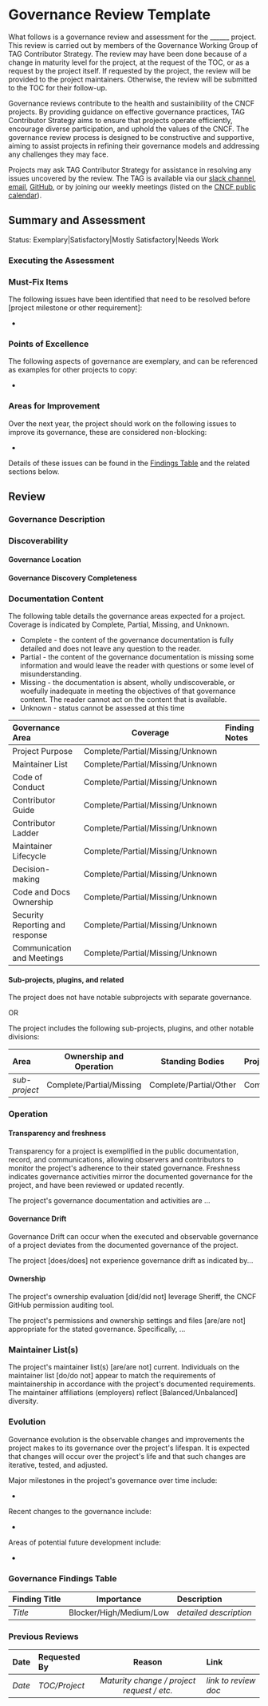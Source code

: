 # Governance Review Template

<!---
Instructions for governance reviewers:
- Pick the latest state of the governance document and use the same point-in-time reference (e.g. commit) for your assessment. If governance consists of multiple documents, make sure you use the same commit.
- Make sure all links in your report are permanent links (e.g. with commit hashes).
- To ensure consistency, use the same commits as links for multiple files within a single repository.
- You might need to have a project contact person or the TOC liaison for finding out some information about the project.
- It is recommended to start filling this template from the "Review" section. Once you fill everything there, go back to "Summary and Assessment" to summarize the content you wrote. 

--->

What follows is a governance review and assessment for the ______ project. This review is carried out by members of the Governance Working Group of TAG Contributor Strategy. The review may have been done because of a change in maturity level for the project, at the request of the TOC, or as a request by the project itself. If requested by the project, the review will be provided to the project maintainers. Otherwise, the review will be submitted to the TOC for their follow-up.

Governance reviews contribute to the health and sustainibility of the CNCF projects. By providing guidance on effective governance practices, TAG Contributor Strategy aims to ensure that projects operate efficiently, encourage diverse participation, and uphold the values of the CNCF. The governance review process is designed to be constructive and supportive, aiming to assist projects in refining their governance models and addressing any challenges they may face.

Projects may ask TAG Contributor Strategy for assistance in resolving any issues uncovered by the review. The TAG is available via our [slack channel](https://cloud-native.slack.com/archives/CT6CWS1JN), [email](https://lists.cncf.io/g/cncf-tag-contributor-strategy), [GitHub](https://github.com/cncf/tag-contributor-strategy), or by joining our weekly meetings (listed on the [CNCF public calendar](https://www.cncf.io/calendar/)).

## Summary and Assessment

<!--- Status summary:
Exemplary: project has an extraordinary level of governance development and implementation, and can be used as an example for other projects
Satisfactory: project has appropriate governance for its maturity level and is following that governance
Mostly Satisfactory: project has mostly appropriate governance, but needs to fix one or two things
Needs Work: project's governance is lacking and inadequate for its current level of maturity, and needs substantial work to overcome that

NOTE: Fill this part as a summary of your review. It is recommended to start from the "Review" section below in the template.
--->

Status: Exemplary|Satisfactory|Mostly Satisfactory|Needs Work

<!--- Short paragraph summarizing the general state of project governance. It should provide a final assessment status of one of the following: Satisfactory, Needs improvement, or Requires Attention. In the event the project governance requires attention, notify the TOC liaison for their awareness. --->

### Executing the Assessment

<!--- A brief description that details the timebox the assessment occurred and the individuals involved in the assessment. 

Make sure you use a snapshot of the governance documents for your assessment and note the commit hash of the snapshot here as a link.
--->

### Must-Fix Items

The following issues have been identified that need to be resolved before [project milestone or other requirement]:
<!--- The items in the list should be summarized, have a prioritized ordering and are expected to be considered blockers to project advancement. For each item in this list, a corresponding detailed description should be placed in the Findings table. Note that which items are required depends on the project's maturity level.

Items in the "Governance Findings Table" at the bottom with "Blocker" importance should be reported here as must-fix items.

If there are no must-fix items, do not delete the section but write that there are no must-fix items.
--->

*

### Points of Excellence

The following aspects of governance are exemplary, and can be referenced as examples for other projects to copy:
<!--- List of governance aspects where the project is exceeding expectations, or any novelty in their approach to governance. Remove the entire section if there's nothing to put here. ---> 
*

### Areas for Improvement

Over the next year, the project should work on the following issues to improve its governance, these are considered non-blocking:
<!--- This is a summarized listing of longer term improvement areas for the project. These items are strongly encouraged but not required for the project's maturity level. Fully detailed descriptions are found in the Finding Table. Items listed here should be in priority ordering. Items in the "Governance Findings Table" at the bottom except the "Blocker" importance should be reported here. -->

*

Details of these issues can be found in the [Findings Table](#Governance-Findings-Table) and the related sections below.

## Review

### Governance Description

<!--- Narrative describing the governance type of the project, some general information about its leadership, and the project's general status and maturity. If the project has any unusual aspects to its governance, describe them here.  Link to the project's existing documents where applicable. --->

<!--- You will most likely need the number of substantial contributors in the project and write it down along with their employer affiliations. If project is already under CNCF, use Devstats; if not, manually check the repositories. --->

### Discoverability

#### Governance Location

<!--- Where are governance documents located?  Primary repo, Community Repo, somewhere else? --->

#### Governance Discovery Completeness

<!--- How easy is it for potential contributors to find and read the governance documentation? Is it findable from the project web page? Are governance files named clearly, and interlinked across the projects repos to the primary? --->

### Documentation Content

<!--- Provide the commit of the file under evaluation as a point-in-time reference to this review. --->

The following table details the governance areas expected for a project. Coverage is indicated by Complete, Partial, Missing, and Unknown.
* Complete - the content of the governance documentation is fully detailed and does not leave any question to the reader.
* Partial - the content of the governance documentation is missing some information and would leave the reader with questions or some level of misunderstanding.
* Missing - the documentation is absent, wholly undiscoverable, or woefully inadequate in meeting the objectives of that governance content. The reader cannot act on the content that is available.
* Unknown - status cannot be assessed at this time

<!--- 
Provide the links in the table to the documents/pages that are relevant to the governance area. The links should be to the permanent addresses to snapshots (commits) of the file under evaluation as a point-in-time reference to this review. To ensure consistency, use same commits as links for multiple files within a single repository.
--->

<!--- 

Project Purpose: 
- Is the project explaining its purpose/mission/scope/values/principles properly? 
- A good example template is https://contribute.cncf.io/maintainers/governance/charter/

Maintainer List:
- Is there a maintainer list?
- Does it contain employer affiliations?
- Does it contain roles and responsibilities? The most basic one should look like the template: https://github.com/cncf/project-template/blob/main/MAINTAINERS.md
- You do not need to assess things like employer balance here. There is a separate section called "Maintainer List(s)" for that in the document.

Code of Conduct:
- Is CNCF CoC adopted across the whole project? 
- Is the process of reporting and handling the violations documented and is it complete?

Contributor Guide:
- Does the governance mention a contributor guide?
- Is it fresh? (technical contribution guides shall not be assessed part of the govenrnance review)

Contributor Ladder:
- Does the governance list the criteria to earn a title in the project? The title may depend on the project (maintainer/lead/approver/contributor/etc.).
- Are there enough roles, including some intermediate ones?
- Recommended template: https://github.com/cncf/project-template/blob/main/CONTRIBUTOR_LADDER.md

Maintainer Lifecycle:
- Does the governance doc define when and how a maintainer can be removed/demoted because of inactivity, voluntary stepping down, code of conduct violations?
- How about emeritus status?
- Does the replacement maintainer selection make sense? Is the process documented?
- How about lifecycle for the other roles? (committee members, leads, ...)

Decision-making:
- Does the governance doc define who the decision makers are?
- Is the decision making process documented?
- Is the decision making process consistent and logical?

Code and Docs Ownership:
- Does the governance doc define who has write/admin access to the code and docs?
- Only assess if the ownership is documented and if it makes sense. Auditing the permissions is not in the scope of this section.

Security Reporting and response:
- Is security reporting and response processes documented?
- Is it in alignment with the guidelines here at minimum https://contribute.cncf.io/maintainers/templates/governance-maintainer/#security-response-team ?

Communication and Meetings:
- Is project communication channels and meetings documented about when and where they happen?

--->

| Governance Area | Coverage | Finding Notes |
|:----------------|:--------:|:--------------|
| Project Purpose | Complete/Partial/Missing/Unknown | |
| Maintainer List | Complete/Partial/Missing/Unknown | |
| Code of Conduct | Complete/Partial/Missing/Unknown | |
| Contributor Guide | Complete/Partial/Missing/Unknown | |
| Contributor Ladder | Complete/Partial/Missing/Unknown | |
| Maintainer Lifecycle | Complete/Partial/Missing/Unknown | |
| Decision-making | Complete/Partial/Missing/Unknown | |
| Code and Docs Ownership | Complete/Partial/Missing/Unknown | |
| Security Reporting and response | Complete/Partial/Missing/Unknown | |
| Communication and Meetings | Complete/Partial/Missing/Unknown | |



#### Sub-projects, plugins, and related
<!--- If the project has subprojects, plugins, or other divisions define them here. For each, is ownership and operation of clearly described? Are any standing committees/teams fully described, including listing their members? Does it conform to, align, and is it within scope of the governance expectations of the project?

If not, simply write there are no subprojects.

Assessing if the project has notable divisions as subprojects could be hard. Reach out to the project contact or TOC liaison in that case.

--->

The project does not have notable subprojects with separate governance.

OR

The project includes the following sub-projects, plugins, and other notable divisions:

| Area | Ownership and Operation | Standing Bodies | Project Alignment | Notes |
|:-----|:-----------------------:|:---------------:|:------------------|:---|
|*sub-project*| Complete/Partial/Missing | Complete/Partial/Other | Complete/Partial/Conflict | |

### Operation

<!--- Review the project repositories, issues, Pull Requests (PRs), documents, videos, and communications to determine answers to the following questions. In some cases, have chats or interviews with project members. --->

#### Transparency and freshness

<!--- Are governance activities transparent and monitorable? Are the governance documents up to date?  Do they accurately reflect current project participants, code and subproject status, etc? --->

Transparency for a project is exemplified in the public documentation, record, and communications, allowing observers and contributors to monitor the project's adherence to their stated governance. Freshness indicates governance activities mirror the documented governance for the project, and have been reviewed or updated recently.

The project's governance documentation and activities are ...

#### Governance Drift

<!---  Are the governance activities being carried out? Are community meetings (if any) happening? Are required elections and votes taking place? Are official communications channels accessible, staffed and responsive? Are they being used? Are questions and proposed updates/changes to governance (if any) being transparently discussed and addressed? -->

Governance Drift can occur when the executed and observable governance of a project deviates from the documented governance of the project.

The project [does/does] not experience governance drift as indicated by...

#### Ownership

<!--- Request that CNCF staff carry out an audit (via Sheriff) that the explicit governance of the project matches GitHub permissions. Check both that all listed maintainers, owners, and other leaders have the level of ownership or approvership that they are supposed to. Also check that there aren't individuals who have broad permissions that aren't explained by any official project role.  Not applicable for projects joining the CNCF. --->

The project's ownership evaluation [did/did not] leverage Sheriff, the CNCF GitHub permission auditing tool.

The project's permissions and ownership settings and files [are/are not] appropriate for the stated governance. Specifically, ...

### Maintainer List(s)

<!--- Check the list of CNCF-level Maintainers for the project. Answer the following question about the project's maintainers; Are they current? Are all of the people listed as Maintainers current & frequent contributors to the project, either code or non-code as required by the governance documents? What's the level of employer diversity in the current list of maintainers? Are employer affiliations listed in the maintainers list file? --->

The project's maintainer list(s) [are/are not] current. Individuals on the maintainer list [do/do not] appear to match the requirements of maintainership in accordance with the project's documented requirements. The maintainer affiliations (employers) reflect [Balanced/Unbalanced] diversity.

<!--- Note balance may be achieved through standing bodies, decision making, and other documentation. It should ensure no single entity can control the project's direction without informed consensus of other authorized parties. --->

### Evolution

<!--- How has the project's governance evolved over time?  Is the project steadily refining/advancing its governance as the project grows and resolves issues? --->

Governance evolution is the observable changes and improvements the project makes to its governance over the project's lifespan. It is expected that changes will occur over the project's life and that such changes are iterative, tested, and adjusted.

Major milestones in the project's governance over time include:

*

Recent changes to the governance include:

*

Areas of potential future development include:

*

### Governance Findings Table
<!--- Add additional rows as necessary. For each finding described above, it should also be included here with further detail. 

Should be reported as Must fix:
- Blocker: blocker

Should be reported as "Areas for Improvement"
- High: not blocker, but important
- Medium/low: needs improvement

--->

| Finding Title | Importance | Description |
|:------------- |:----------:|:------------|
| *Title* | Blocker/High/Medium/Low | *detailed description* |


### Previous Reviews

<!--- Remove this section if this is the first governance review for the project 
--->

| Date   | Requested By  |                   Reason                   | Link                 |
|:-------|:--------------|:------------------------------------------:|:---------------------|
| *Date* | *TOC/Project* | *Maturity change / project request / etc.* | *link to review doc* |
